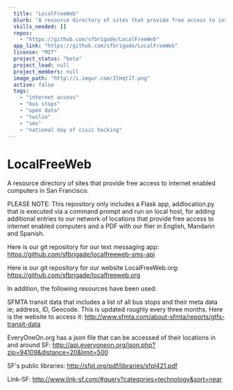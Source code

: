 ```yaml
---
  title: "LocalFreeWeb"
  blurb: "A resource directory of sites that provide free access to internet enabled computers in San Francisco"
  skills_needed: []
  repos: 
    - "https://github.com/sfbrigade/LocalFreeWeb"
  app_link: "https://github.com/sfbrigade/LocalFreeWeb"
  license: "MIT"
  project_status: "beta"
  project_lead: null
  project_members: null
  image_path: "http://i.imgur.com/2lHqtJ7.png"
  active: false
  tags: 
    - "internet access"
    - "bus stops"
    - "open data"
    - "twilio"
    - "sms"
    - "national day of civic hacking"
---
```

LocalFreeWeb
===========

A resource directory of sites that provide free access to internet enabled
computers in San Francisco.

PLEASE NOTE:
This repository only includes a Flask app, addlocation.py that is executed via
a command prompt and run on local host, for adding additional entries to our
network of locations that provide free access to internet enabled computers
and a PDF with our flier in English, Mandarin and Spanish.

Here is our git repository for our text messaging app:
https://github.com/sfbrigade/localfreeweb-sms-api

Here is our git repository for our website LocalFreeWeb.org:
https://github.com/sfbrigade/localfreeweb.org

In addition, the following resources have been used:

SFMTA transit data that includes a list of all bus stops and their meta data
ie; address, ID, Geocode. This is updated roughly every three months.
Here is the website to access it:
http://www.sfmta.com/about-sfmta/reports/gtfs-transit-data

EveryOneOn.org has a json file that can be accessed of their locations
in and around SF: 
http://api.everyoneon.org/json.php?zip=94109&distance=20&limit=500

SF's public libraries: http://sfpl.org/pdf/libraries/sfpl421.pdf

Link-SF: http://www.link-sf.com/#query?categories=technology&sort=near

